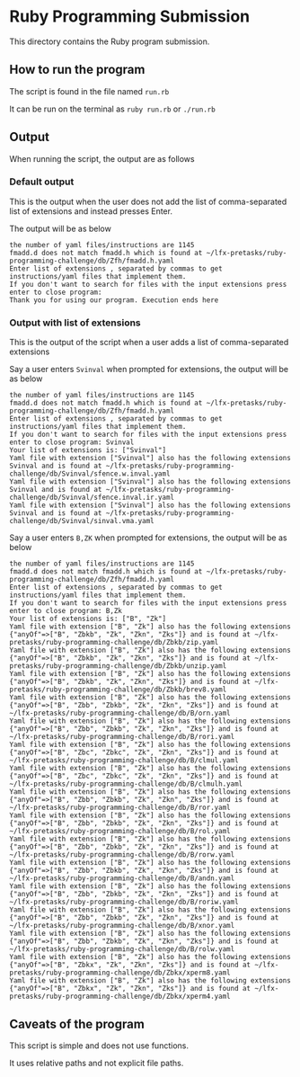 # Ruby Programming Submission
This directory contains the Ruby program submission.

## How to run the program

The script is found in the file named `run.rb`

It can be run on the terminal as `ruby run.rb` or `./run.rb`

## Output

When running the script, the output are as follows

### Default output

This is the output when the user does not add the list of comma-separated list of extensions and instead presses Enter.

The output will be as below

```
the number of yaml files/instructions are 1145
fmadd.d does not match fmadd.h which is found at ~/lfx-pretasks/ruby-programming-challenge/db/Zfh/fmadd.h.yaml
Enter list of extensions , separated by commas to get instructions/yaml files that implement them.
If you don't want to search for files with the input extensions press enter to close program: 
Thank you for using our program. Execution ends here
```

### Output with list of extensions 

This is the output of the script when a user adds a list of comma-separated extensions

Say a user enters `Svinval` when prompted for extensions, the output will be as below
```
the number of yaml files/instructions are 1145
fmadd.d does not match fmadd.h which is found at ~/lfx-pretasks/ruby-programming-challenge/db/Zfh/fmadd.h.yaml
Enter list of extensions , separated by commas to get instructions/yaml files that implement them.
If you don't want to search for files with the input extensions press enter to close program: Svinval
Your list of extensions is: ["Svinval"]
Yaml file with extension ["Svinval"] also has the following extensions Svinval and is found at ~/lfx-pretasks/ruby-programming-challenge/db/Svinval/sfence.w.inval.yaml
Yaml file with extension ["Svinval"] also has the following extensions Svinval and is found at ~/lfx-pretasks/ruby-programming-challenge/db/Svinval/sfence.inval.ir.yaml
Yaml file with extension ["Svinval"] also has the following extensions Svinval and is found at ~/lfx-pretasks/ruby-programming-challenge/db/Svinval/sinval.vma.yaml
```

Say a user enters `B,ZK` when prompted for extensions, the output will be as below
```
the number of yaml files/instructions are 1145
fmadd.d does not match fmadd.h which is found at ~/lfx-pretasks/ruby-programming-challenge/db/Zfh/fmadd.h.yaml
Enter list of extensions , separated by commas to get instructions/yaml files that implement them.
If you don't want to search for files with the input extensions press enter to close program: B,Zk
Your list of extensions is: ["B", "Zk"]
Yaml file with extension ["B", "Zk"] also has the following extensions {"anyOf"=>["B", "Zbkb", "Zk", "Zkn", "Zks"]} and is found at ~/lfx-pretasks/ruby-programming-challenge/db/Zbkb/zip.yaml
Yaml file with extension ["B", "Zk"] also has the following extensions {"anyOf"=>["B", "Zbkb", "Zk", "Zkn", "Zks"]} and is found at ~/lfx-pretasks/ruby-programming-challenge/db/Zbkb/unzip.yaml
Yaml file with extension ["B", "Zk"] also has the following extensions {"anyOf"=>["B", "Zbkb", "Zk", "Zkn", "Zks"]} and is found at ~/lfx-pretasks/ruby-programming-challenge/db/Zbkb/brev8.yaml
Yaml file with extension ["B", "Zk"] also has the following extensions {"anyOf"=>["B", "Zbb", "Zbkb", "Zk", "Zkn", "Zks"]} and is found at ~/lfx-pretasks/ruby-programming-challenge/db/B/orn.yaml
Yaml file with extension ["B", "Zk"] also has the following extensions {"anyOf"=>["B", "Zbb", "Zbkb", "Zk", "Zkn", "Zks"]} and is found at ~/lfx-pretasks/ruby-programming-challenge/db/B/rori.yaml
Yaml file with extension ["B", "Zk"] also has the following extensions {"anyOf"=>["B", "Zbc", "Zbkc", "Zk", "Zkn", "Zks"]} and is found at ~/lfx-pretasks/ruby-programming-challenge/db/B/clmul.yaml
Yaml file with extension ["B", "Zk"] also has the following extensions {"anyOf"=>["B", "Zbc", "Zbkc", "Zk", "Zkn", "Zks"]} and is found at ~/lfx-pretasks/ruby-programming-challenge/db/B/clmulh.yaml
Yaml file with extension ["B", "Zk"] also has the following extensions {"anyOf"=>["B", "Zbb", "Zbkb", "Zk", "Zkn", "Zks"]} and is found at ~/lfx-pretasks/ruby-programming-challenge/db/B/ror.yaml
Yaml file with extension ["B", "Zk"] also has the following extensions {"anyOf"=>["B", "Zbb", "Zbkb", "Zk", "Zkn", "Zks"]} and is found at ~/lfx-pretasks/ruby-programming-challenge/db/B/rol.yaml
Yaml file with extension ["B", "Zk"] also has the following extensions {"anyOf"=>["B", "Zbb", "Zbkb", "Zk", "Zkn", "Zks"]} and is found at ~/lfx-pretasks/ruby-programming-challenge/db/B/rorw.yaml
Yaml file with extension ["B", "Zk"] also has the following extensions {"anyOf"=>["B", "Zbb", "Zbkb", "Zk", "Zkn", "Zks"]} and is found at ~/lfx-pretasks/ruby-programming-challenge/db/B/andn.yaml
Yaml file with extension ["B", "Zk"] also has the following extensions {"anyOf"=>["B", "Zbb", "Zbkb", "Zk", "Zkn", "Zks"]} and is found at ~/lfx-pretasks/ruby-programming-challenge/db/B/roriw.yaml
Yaml file with extension ["B", "Zk"] also has the following extensions {"anyOf"=>["B", "Zbb", "Zbkb", "Zk", "Zkn", "Zks"]} and is found at ~/lfx-pretasks/ruby-programming-challenge/db/B/xnor.yaml
Yaml file with extension ["B", "Zk"] also has the following extensions {"anyOf"=>["B", "Zbb", "Zbkb", "Zk", "Zkn", "Zks"]} and is found at ~/lfx-pretasks/ruby-programming-challenge/db/B/rolw.yaml
Yaml file with extension ["B", "Zk"] also has the following extensions {"anyOf"=>["B", "Zbkx", "Zk", "Zkn", "Zks"]} and is found at ~/lfx-pretasks/ruby-programming-challenge/db/Zbkx/xperm8.yaml
Yaml file with extension ["B", "Zk"] also has the following extensions {"anyOf"=>["B", "Zbkx", "Zk", "Zkn", "Zks"]} and is found at ~/lfx-pretasks/ruby-programming-challenge/db/Zbkx/xperm4.yaml
```

## Caveats of the program
This script is simple and does not use functions.

It uses relative paths and not explicit file paths.
